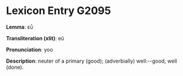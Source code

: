 # Lexicon Entry G2095

**Lemma**: εὖ

**Transliteration (xlit)**: eû

**Pronunciation**: yoo

**Description**:
neuter of a primary  (good); (adverbially) well:--good, well (done).
